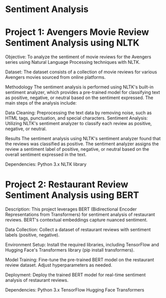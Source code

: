 # Sentiment Analysis
# Project 1: Avengers Movie Review Sentiment Analysis using NLTK

Objective:
To analyze the sentiment of movie reviews for the Avengers series using Natural Language Processing techniques with NLTK.

Dataset:
The dataset consists of a collection of movie reviews for various Avengers movies sourced from online platforms. 

Methodology
The sentiment analysis is performed using NLTK's built-in sentiment analyzer, which provides a pre-trained model for classifying text as positive, negative, or neutral based on the sentiment expressed. The main steps of the analysis include:

Data Cleaning: Preprocessing the text data by removing noise, such as HTML tags, punctuation, and special characters.
Sentiment Analysis: Utilizing NLTK's sentiment analyzer to classify each review as positive, negative, or neutral.

Results
The sentiment analysis using NLTK's sentiment analyzer found that the reviews was classified as positive. The sentiment analyzer assigns the review a sentiment label of positive, negative, or neutral based on the overall sentiment expressed in the text.

Dependencies:
Python 3.x
NLTK library

# Project 2: Restaurant Review Sentiment Analysis using BERT

Description:
This project leverages BERT (Bidirectional Encoder Representations from Transformers) for sentiment analysis of restaurant reviews. BERT's contextual embeddings capture nuanced sentiment.

Data Collection:
Collect a dataset of restaurant reviews with sentiment labels (positive, negative).

Environment Setup: 
Install the required libraries, including TensorFlow and Hugging Face's Transformers library (pip install transformers).

Model Training: 
Fine-tune the pre-trained BERT model on the restaurant review dataset. Adjust hyperparameters as needed.

Deployment: 
Deploy the trained BERT model for real-time sentiment analysis of restaurant reviews.

Dependencies:
Python 3.x
TensorFlow
Hugging Face Transformers
